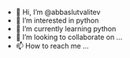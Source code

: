 - 👋 Hi, I’m @abbaslutvalitev
- 👀 I’m interested in python
- 🌱 I’m currently learning python
- 💞️ I’m looking to collaborate on ...
- 📫 How to reach me ...

<!---
abbaslutvalitev/abbaslutvalitev is a ✨ special ✨ repository because its `README.md` (this file) appears on your GitHub profile.
You can click the Preview link to take a look at your changes.
--->
